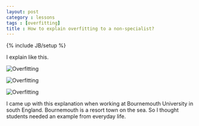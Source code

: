 ```yaml
---
layout: post
category : lessons
tags : [overfitting]
title : How to explain overfitting to a non-specialist?
---
```

{% include JB/setup %}

I explain like this.

![Overfitting](http://zliobaite.github.io/assets/overfitting1.png) 

![Overfitting](http://zliobaite.github.io/assets/overfitting2.png) 

![Overfitting](http://zliobaite.github.io/assets/overfitting3.png) 

I came up with this explanation when working at Bournemouth University in south England. Bournemouth is a resort town on the sea. So I thought students needed an example from everyday life. 